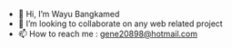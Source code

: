 - 👋 Hi, I’m Wayu Bangkamed
- 💞️ I’m looking to collaborate on any web related project
- 📫 How to reach me : gene20898@hotmail.com

<!---
gene20898/gene20898 is a ✨ special ✨ repository because its `README.md` (this file) appears on your GitHub profile.
You can click the Preview link to take a look at your changes.
--->
